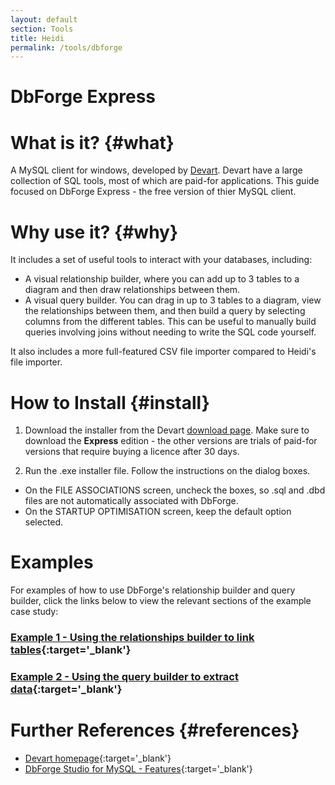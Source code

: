 ```yaml
---
layout: default
section: Tools
title: Heidi
permalink: /tools/dbforge
---
```


# DbForge Express

# What is it? {#what}

A MySQL client for windows, developed by [Devart](https://devart.com). Devart have a large collection of SQL tools, most of which are paid-for applications. This guide focused on DbForge Express - the free version of thier MySQL client.

# Why use it? {#why}

It includes a set of useful tools to interact with your databases, including:
- A visual relationship builder, where you can add up to 3 tables to a diagram and then draw relationships between them.
- A visual query builder. You can drag in up to 3 tables to a diagram, view the relationships between them, and then build a query by selecting columns from the different tables. This can be useful to manually build queries involving joins without needing to write the SQL code yourself.

It also includes a more full-featured CSV file importer compared to Heidi's file importer. 

# How to Install {#install}

1. Download the installer from the Devart [download page](https://www.devart.com/dbforge/mysql/studio/download.html). Make sure to download the **Express** edition - the other versions are trials of paid-for versions that require buying a licence after 30 days. 

2. Run the .exe installer file. Follow the instructions on the dialog boxes.
 - On the FILE ASSOCIATIONS screen, uncheck the boxes, so .sql and .dbd files are not automatically associated with DbForge. 
 - On the STARTUP OPTIMISATION screen, keep the default option selected.

# Examples

For examples of how to use DbForge's relationship builder and query builder, click the links below to view the relevant sections of the example case study:

### [Example 1 - Using the relationships builder to link tables](/case-study/farmer-plot-trials/step-3){:target='_blank'}

### [Example 2 - Using the query builder to extract data](/case-study/farmer-plot-trials/step-5){:target='_blank'}

# Further References {#references}

- [Devart homepage](https://www.devart.com/){:target='_blank'}
- [DbForge Studio for MySQL - Features](https://www.devart.com/dbforge/mysql/studio/features.html){:target='_blank'}